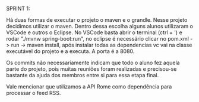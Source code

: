 SPRINT 1:

Há duas formas de executar o projeto o maven e o grandle.
Nesse projeto decidimos utilizar o maven.
Dentro dessa escolha alguns alunos utilizaram o VSCode e outros o Eclipse.
No VSCode basta abrir o terminal (ctrl + ') e rodar "./mvnw spring-boot:run", no eclipse é necessário clicar no pom.xml -> run -> maven install, após instalar todas as dependencias vc vai na classe executável do projeto e a executa. A porta é a 8080.

Os commits não necessariamente indicam que todo o aluno fez aquela parte do projeto, pois muitas reuniões foram realizadas e precisou-se bastante da ajuda dos membros entre si para essa etapa final. 

Vale mencionar que utilizamos a API Rome como dependência para processar o feed RSS.